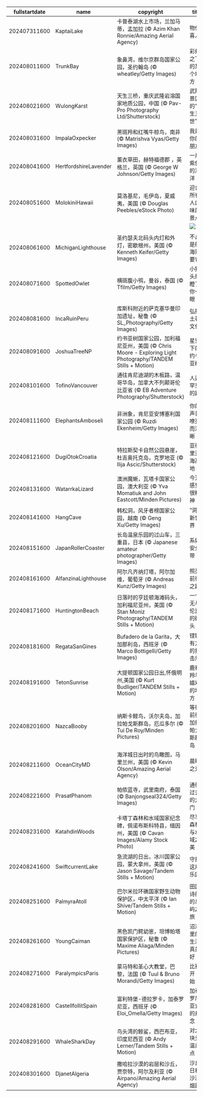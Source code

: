 |fullstartdate|name|copyright|title|image|
|--|--|--|--|--|
202407311600|KaptaiLake|卡普泰湖水上市场，兰加马蒂，孟加拉 (© Azim Khan Ronnie/Amazing Aerial Agency)|物价喜人|![](/zh-CN/2024/08/202407311600KaptaiLake.jpg)|
202408011600|TrunkBay|象鼻湾，维尔京群岛国家公园，圣约翰岛 (© wheatley/Getty Images)|彩虹之下的某个地方|![](/zh-CN/2024/08/202408011600TrunkBay.jpg)|
202408021600|WulongKarst|天生三桥，重庆武隆岩溶国家地质公园，中国 (© Pav-Pro Photography Ltd/Shutterstock)|武隆景区的“三生三世”|![](/zh-CN/2024/08/202408021600WulongKarst.jpg)|
202408031600|ImpalaOxpecker|黑斑羚和红嘴牛椋鸟，南非 (© Matrishva Vyas/Getty Images)|我是你的朋友|![](/zh-CN/2024/08/202408031600ImpalaOxpecker.jpg)|
202408041600|HertfordshireLavender|薰衣草田，赫特福德郡 ，英格兰，英国 (© George W Johnson/Getty Images)|一片紫色的海洋|![](/zh-CN/2024/08/202408041600HertfordshireLavender.jpg)|
202408051600|MolokiniHawaii|莫洛基尼，毛伊岛，夏威夷，美国 (© Douglas Peebles/eStock Photo)|迎合所有人口味的景点|![](/zh-CN/2024/08/202408051600MolokiniHawaii.jpg)|
||||![](/zh-CN/2024/08/.jpg)|
202408061600|MichiganLighthouse|圣约瑟夫北码头内灯和外灯，密歇根州，美国 (© Kenneth Keifer/Getty Images)|不止是航海需要它|![](/zh-CN/2024/08/202408061600MichiganLighthouse.jpg)|
202408071600|SpottedOwlet|横斑腹小鸮，曼谷，泰国 (© Tfilm/Getty Images)|小猫头鹰瞪了你一眼|![](/zh-CN/2024/08/202408071600SpottedOwlet.jpg)|
202408081600|IncaRuinPeru|库斯科附近的萨克塞华曼印加遗址，秘鲁 (© SL_Photography/Getty Images)|弘扬土著文化|![](/zh-CN/2024/08/202408081600IncaRuinPeru.jpg)|
202408091600|JoshuaTreeNP|约书亚树国家公园，加利福尼亚州，美国 (© Chris Moore - Exploring Light Photography/TANDEM Stills + Motion)|星空下的约书亚树|![](/zh-CN/2024/08/202408091600JoshuaTreeNP.jpg)|
202408101600|TofinoVancouver|通往肯尼迪湖的木板路，温哥华岛，加拿大不列颠哥伦比亚省 (© EB Adventure Photography/Shutterstock)|人迹罕至的路|![](/zh-CN/2024/08/202408101600TofinoVancouver.jpg)|
202408111600|ElephantsAmboseli|非洲象，肯尼亚安博塞利国家公园 (© Ruzdi Ekenheim/Getty Images)|你的声音嘹亮而清晰|![](/zh-CN/2024/08/202408111600ElephantsAmboseli.jpg)|
202408121600|DugiOtokCroatia|特拉斯契卡自然公园悬崖，杜吉奥托克岛，克罗地亚 (© Ilija Ascic/Shutterstock)|亚得里亚海高地|![](/zh-CN/2024/08/202408121600DugiOtokCroatia.jpg)|
202408131600|WatarrkaLizard|澳洲魔蜥，瓦塔卡国家公园，澳大利亚 (© Yva Momatiuk and John Eastcott/Minden Pictures)|今天感觉很精神|![](/zh-CN/2024/08/202408131600WatarrkaLizard.jpg)|
202408141600|HangCave|韩松洞，风牙者榜国家公园，越南 (© Geng Xu/Getty Images)|“洞”之新世界|![](/zh-CN/2024/08/202408141600HangCave.jpg)|
202408151600|JapanRollerCoaster|长岛温泉乐园的过山车，三重县，日本 (© Japanese amateur photographer/Getty Images)|系好安全带！|![](/zh-CN/2024/08/202408151600JapanRollerCoaster.jpg)|
202408161600|AlfanzinaLighthouse|阿尔凡齐纳灯塔，阿尔加维，葡萄牙 (© Andreas Kunz/Getty Images)|照亮前行之路|![](/zh-CN/2024/08/202408161600AlfanzinaLighthouse.jpg)|
202408171600|HuntingtonBeach|日落时的亨廷顿海滩码头，加利福尼亚州，美国 (© Stan Moniz Photography/TANDEM Stills + Motion)|一个无与伦比的码头|![](/zh-CN/2024/08/202408171600HuntingtonBeach.jpg)|
202408181600|RegataSanGines|Bufadero de la Garita，大加那利岛，西班牙 (© Marco Bottigelli/Getty Images)|铿锵有力的打击乐|![](/zh-CN/2024/08/202408181600RegataSanGines.jpg)|
202408191600|TetonSunrise|大提顿国家公园日出,怀俄明州,美国 (© Kurt Budliger/TANDEM Stills + Motion)|鹿和羚羊嬉戏的地方|![](/zh-CN/2024/08/202408191600TetonSunrise.jpg)|
202408201600|NazcaBooby|纳斯卡鲣鸟，沃尔夫岛，加拉帕戈斯群岛，厄瓜多尔 (© Tui De Roy/Minden Pictures)|等待前往加拉帕戈斯群岛|![](/zh-CN/2024/08/202408201600NazcaBooby.jpg)|
202408211600|OceanCityMD|海洋城日出时的鸟瞰图，马里兰州，美国 (© Kevin Olson/Amazing Aerial Agency)|晨曦之光|![](/zh-CN/2024/08/202408211600OceanCityMD.jpg)|
202408221600|PrasatPhanom|帕侬蓝寺，武里南府，泰国 (© Banjongseal324/Getty Images)|通往过去的大门|![](/zh-CN/2024/08/202408221600PrasatPhanom.jpg)|
202408231600|KatahdinWoods|卡塔丁森林和水域国家纪念碑，佩诺布斯科特县，缅因州，美国 (© Cavan Images/Alamy Stock Photo)|尽享森林与水域之美|![](/zh-CN/2024/08/202408231600KatahdinWoods.jpg)|
202408241600|SwiftcurrentLake|急流湖的日出，冰川国家公园，蒙大拿州，美国 (© Jason Savage/Tandem Stills + Motion)|守护这片乐园|![](/zh-CN/2024/08/202408241600SwiftcurrentLake.jpg)|
202408251600|PalmyraAtoll|巴尔米拉环礁国家野生动物保护区，中太平洋 (© Ian Shive/Tandem Stills + Motion)|田园诗般的岛屿之旅|![](/zh-CN/2024/08/202408251600PalmyraAtoll.jpg)|
202408261600|YoungCaiman|黑色凯门鳄幼崽，坦博帕塔国家保护区，秘鲁 (© Maxime Aliaga/Minden Pictures)|沼泽里的生活真美好！|![](/zh-CN/2024/08/202408261600YoungCaiman.jpg)|
202408271600|ParalympicsParis|蒙马特和圣心大教堂，巴黎，法国 (© Tuul & Bruno Morandi/Getty Images)|比赛开始！|![](/zh-CN/2024/08/202408271600ParalympicsParis.jpg)|
202408281600|CastellfollitSpain|富利特堡-德拉罗卡，加泰罗尼亚，西班牙 (© Eloi_Omella/Getty Images)|加泰罗尼亚式的悬念|![](/zh-CN/2024/08/202408281600CastellfollitSpain.jpg)|
202408291600|WhaleSharkDay|鸟头湾的鲸鲨，西巴布亚，印度尼西亚 (© Andy Lerner/Tandem Stills + Motion)|对大块头温柔点|![](/zh-CN/2024/08/202408291600WhaleSharkDay.jpg)|
202408301600|DjanetAlgeria|撒哈拉沙漠的岩层和沙丘，贾奈特，阿尔及利亚 (© Airpano/Amazing Aerial Agency)|沙丘日和沙漠烟霞|![](/zh-CN/2024/08/202408301600DjanetAlgeria.jpg)|
